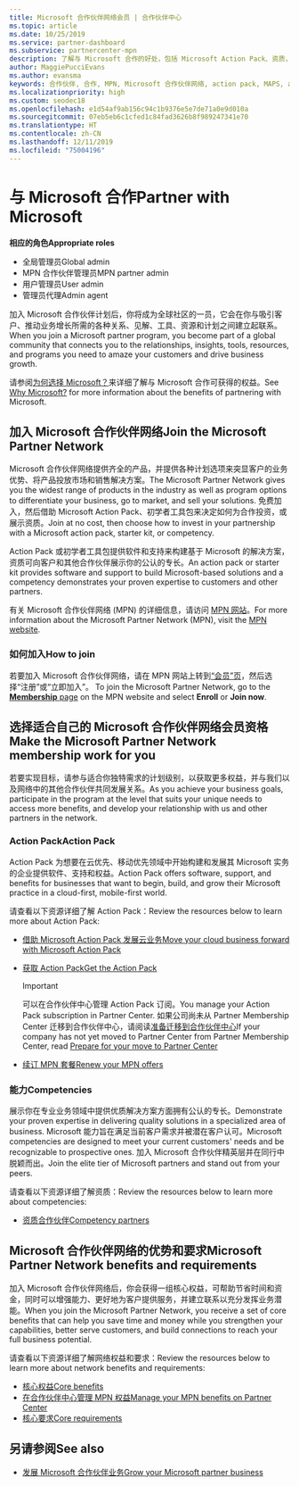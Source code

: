 ```yaml
---
title: Microsoft 合作伙伴网络会员 | 合作伙伴中心
ms.topic: article
ms.date: 10/25/2019
ms.service: partner-dashboard
ms.subservice: partnercenter-mpn
description: 了解与 Microsoft 合作的好处，包括 Microsoft Action Pack、资质，以及突显客户业务优势、将产品投放市场和销售解决方案所需的计划选项。
author: MaggiePucciEvans
ms.author: evansma
keywords: 合作伙伴, 合作, MPN, Microsoft 合作伙伴网络, action pack, MAPS, action pack 订阅, 权益, MPN 权益, 会员, 银级, 金级, 资质
ms.localizationpriority: high
ms.custom: seodec18
ms.openlocfilehash: e1d54af9ab156c94c1b9376e5e7de71a0e9d010a
ms.sourcegitcommit: 07eb5eb6c1cfed1c84fad3626b8f989247341e70
ms.translationtype: HT
ms.contentlocale: zh-CN
ms.lasthandoff: 12/11/2019
ms.locfileid: "75004196"
---
```

# <a name="partner-with-microsoft"></a><span data-ttu-id="2bf5e-104">与 Microsoft 合作</span><span class="sxs-lookup"><span data-stu-id="2bf5e-104">Partner with Microsoft</span></span>

<span data-ttu-id="2bf5e-105">**相应的角色**</span><span class="sxs-lookup"><span data-stu-id="2bf5e-105">**Appropriate roles**</span></span>
-   <span data-ttu-id="2bf5e-106">全局管理员</span><span class="sxs-lookup"><span data-stu-id="2bf5e-106">Global admin</span></span>
-   <span data-ttu-id="2bf5e-107">MPN 合作伙伴管理员</span><span class="sxs-lookup"><span data-stu-id="2bf5e-107">MPN partner admin</span></span>
-   <span data-ttu-id="2bf5e-108">用户管理员</span><span class="sxs-lookup"><span data-stu-id="2bf5e-108">User admin</span></span>
-   <span data-ttu-id="2bf5e-109">管理员代理</span><span class="sxs-lookup"><span data-stu-id="2bf5e-109">Admin agent</span></span>

<span data-ttu-id="2bf5e-110">加入 Microsoft 合作伙伴计划后，你将成为全球社区的一员，它会在你与吸引客户、推动业务增长所需的各种关系、见解、工具、资源和计划之间建立起联系。</span><span class="sxs-lookup"><span data-stu-id="2bf5e-110">When you join a Microsoft partner program, you become part of a global community that connects you to the relationships, insights, tools, resources, and programs you need to amaze your customers and drive business growth.</span></span>

<span data-ttu-id="2bf5e-111">请参阅[为何选择 Microsoft？](https://partner.microsoft.com/business-opportunities/why-microsoft)来详细了解与 Microsoft 合作可获得的权益。</span><span class="sxs-lookup"><span data-stu-id="2bf5e-111">See [Why Microsoft?](https://partner.microsoft.com/business-opportunities/why-microsoft) for more information about the benefits of partnering with Microsoft.</span></span> 

## <a name="join-the-microsoft-partner-network"></a><span data-ttu-id="2bf5e-112">加入 Microsoft 合作伙伴网络</span><span class="sxs-lookup"><span data-stu-id="2bf5e-112">Join the Microsoft Partner Network</span></span>

<!-- 12/5/18 The content below was copied and pasted directly from the Membership page of the MPN site (https://partner.microsoft.com/membership)-->

<span data-ttu-id="2bf5e-113">Microsoft 合作伙伴网络提供齐全的产品，并提供各种计划选项来突显客户的业务优势、将产品投放市场和销售解决方案。</span><span class="sxs-lookup"><span data-stu-id="2bf5e-113">The Microsoft Partner Network gives you the widest range of products in the industry as well as program options to differentiate your business, go to market, and sell your solutions.</span></span> <span data-ttu-id="2bf5e-114">免费加入，然后借助 Microsoft Action Pack、初学者工具包来决定如何为合作投资，或展示资质。</span><span class="sxs-lookup"><span data-stu-id="2bf5e-114">Join at no cost, then choose how to invest in your partnership with a Microsoft action pack, starter kit, or competency.</span></span>

<span data-ttu-id="2bf5e-115">Action Pack 或初学者工具包提供软件和支持来构建基于 Microsoft 的解决方案，资质可向客户和其他合作伙伴展示你的公认的专长。</span><span class="sxs-lookup"><span data-stu-id="2bf5e-115">An action pack or starter kit provides software and support to build Microsoft-based solutions and a competency demonstrates your proven expertise to customers and other partners.</span></span>

<span data-ttu-id="2bf5e-116">有关 Microsoft 合作伙伴网络 (MPN) 的详细信息，请访问 [MPN 网站](https://partner.microsoft.com/commercial)。</span><span class="sxs-lookup"><span data-stu-id="2bf5e-116">For more information about the Microsoft Partner Network (MPN), visit the [MPN website](https://partner.microsoft.com/commercial).</span></span>

### <a name="how-to-join"></a><span data-ttu-id="2bf5e-117">如何加入</span><span class="sxs-lookup"><span data-stu-id="2bf5e-117">How to join</span></span>

<span data-ttu-id="2bf5e-118">若要加入 Microsoft 合作伙伴网络，请在 MPN 网站上转到[“会员”页](https://partner.microsoft.com/membership)，然后选择“注册”或“立即加入”。   </span><span class="sxs-lookup"><span data-stu-id="2bf5e-118">To join the Microsoft Partner Network, go to the [**Membership** page](https://partner.microsoft.com/membership) on the MPN website and select **Enroll** or **Join now**.</span></span>

## <a name="make-the-microsoft-partner-network-membership-work-for-you"></a><span data-ttu-id="2bf5e-119">选择适合自己的 Microsoft 合作伙伴网络会员资格</span><span class="sxs-lookup"><span data-stu-id="2bf5e-119">Make the Microsoft Partner Network membership work for you</span></span>

<!-- 10/25/2019 The content below content from the Membership pages of the MPN site (https://partner.microsoft.com/membership) and additional updated content.-->

<span data-ttu-id="2bf5e-120">若要实现目标，请参与适合你独特需求的计划级别，以获取更多权益，并与我们以及网络中的其他合作伙伴共同发展关系。</span><span class="sxs-lookup"><span data-stu-id="2bf5e-120">As you achieve your business goals, participate in the program at the level that suits your unique needs to access more benefits, and develop your relationship with us and other partners in the network.</span></span>

### <a name="action-pack"></a><span data-ttu-id="2bf5e-121">Action Pack</span><span class="sxs-lookup"><span data-stu-id="2bf5e-121">Action Pack</span></span>

<span data-ttu-id="2bf5e-122">Action Pack 为想要在云优先、移动优先领域中开始构建和发展其 Microsoft 实务的企业提供软件、支持和权益。</span><span class="sxs-lookup"><span data-stu-id="2bf5e-122">Action Pack offers software, support, and benefits for businesses that want to begin, build, and grow their Microsoft practice in a cloud-first, mobile-first world.</span></span> 

<span data-ttu-id="2bf5e-123">请查看以下资源详细了解 Action Pack：</span><span class="sxs-lookup"><span data-stu-id="2bf5e-123">Review the resources below to learn more about Action Pack:</span></span>

- [<span data-ttu-id="2bf5e-124">借助 Microsoft Action Pack 发展云业务</span><span class="sxs-lookup"><span data-stu-id="2bf5e-124">Move your cloud business forward with Microsoft Action Pack</span></span>](https://partner.microsoft.com/membership/action-pack)

- [<span data-ttu-id="2bf5e-125">获取 Action Pack</span><span class="sxs-lookup"><span data-stu-id="2bf5e-125">Get the Action Pack</span></span>](mpn-get-action-pack.md)
  
    >[!IMPORTANT]
    ><span data-ttu-id="2bf5e-126">可以在合作伙伴中心管理 Action Pack 订阅。</span><span class="sxs-lookup"><span data-stu-id="2bf5e-126">You manage your Action Pack subscription in Partner Center.</span></span> <span data-ttu-id="2bf5e-127">如果公司尚未从 Partner Membership Center 迁移到合作伙伴中心，请阅读[准备迁移到合作伙伴中心](prepare-pmc-pc-migration.md)</span><span class="sxs-lookup"><span data-stu-id="2bf5e-127">If your company has not yet moved to Partner Center from Partner Membership Center, read [Prepare for your move to Partner Center](prepare-pmc-pc-migration.md)</span></span>  

- [<span data-ttu-id="2bf5e-128">续订 MPN 套餐</span><span class="sxs-lookup"><span data-stu-id="2bf5e-128">Renew your MPN offers</span></span>](renew-mpn-offers.md)

### <a name="competencies"></a><span data-ttu-id="2bf5e-129">能力</span><span class="sxs-lookup"><span data-stu-id="2bf5e-129">Competencies</span></span>

<span data-ttu-id="2bf5e-130">展示你在专业业务领域中提供优质解决方案方面拥有公认的专长。</span><span class="sxs-lookup"><span data-stu-id="2bf5e-130">Demonstrate your proven expertise in delivering quality solutions in a specialized area of business.</span></span> <span data-ttu-id="2bf5e-131">Microsoft 能力旨在满足当前客户需求并被潜在客户认可。</span><span class="sxs-lookup"><span data-stu-id="2bf5e-131">Microsoft competencies are designed to meet your current customers' needs and be recognizable to prospective ones.</span></span> <span data-ttu-id="2bf5e-132">加入 Microsoft 合作伙伴精英层并在同行中脱颖而出。</span><span class="sxs-lookup"><span data-stu-id="2bf5e-132">Join the elite tier of Microsoft partners and stand out from your peers.</span></span>

<span data-ttu-id="2bf5e-133">请查看以下资源详细了解资质：</span><span class="sxs-lookup"><span data-stu-id="2bf5e-133">Review the resources below to learn more about competencies:</span></span>

- [<span data-ttu-id="2bf5e-134">资质合作伙伴</span><span class="sxs-lookup"><span data-stu-id="2bf5e-134">Competency partners</span></span>](https://partner.microsoft.com/membership/competencies)

## <a name="microsoft-partner-network-benefits-and-requirements"></a><span data-ttu-id="2bf5e-135">Microsoft 合作伙伴网络的优势和要求</span><span class="sxs-lookup"><span data-stu-id="2bf5e-135">Microsoft Partner Network benefits and requirements</span></span>

<span data-ttu-id="2bf5e-136">加入 Microsoft 合作伙伴网络后，你会获得一组核心权益，可帮助节省时间和资金，同时可以增强能力、更好地为客户提供服务，并建立联系以充分发挥业务潜能。</span><span class="sxs-lookup"><span data-stu-id="2bf5e-136">When you join the Microsoft Partner Network, you receive a set of core benefits that can help you save time and money while you strengthen your capabilities, better serve customers, and build connections to reach your full business potential.</span></span>

<span data-ttu-id="2bf5e-137">请查看以下资源详细了解网络权益和要求：</span><span class="sxs-lookup"><span data-stu-id="2bf5e-137">Review the resources below to learn more about network benefits and requirements:</span></span>

- [<span data-ttu-id="2bf5e-138">核心权益</span><span class="sxs-lookup"><span data-stu-id="2bf5e-138">Core benefits</span></span>](https://partner.microsoft.com/membership/core-benefits#simple-tab-content-1)
- [<span data-ttu-id="2bf5e-139">在合作伙伴中心管理 MPN 权益</span><span class="sxs-lookup"><span data-stu-id="2bf5e-139">Manage your MPN benefits on Partner Center</span></span>](manage-your-partner-network-benefits.md)
- [<span data-ttu-id="2bf5e-140">核心要求</span><span class="sxs-lookup"><span data-stu-id="2bf5e-140">Core requirements</span></span>](https://partner.microsoft.com/membership/core-benefits#simple-tab-content-2)

## <a name="see-also"></a><span data-ttu-id="2bf5e-141">另请参阅</span><span class="sxs-lookup"><span data-stu-id="2bf5e-141">See also</span></span>
- [<span data-ttu-id="2bf5e-142">发展 Microsoft 合作伙伴业务</span><span class="sxs-lookup"><span data-stu-id="2bf5e-142">Grow your Microsoft partner business</span></span>](grow-your-business.md)
